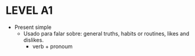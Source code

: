 # LEVEL A1

* Present simple
  - Usado para falar sobre: general truths, habits or routines, likes and dislikes.
    * verb + pronoum

